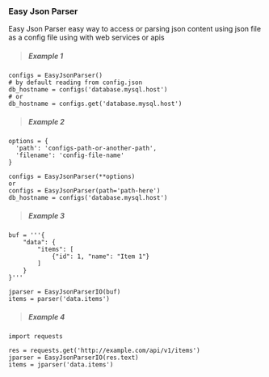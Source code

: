 ### Easy Json Parser

Easy Json Parser easy way to access or parsing json content using json file as a config file using with web services or apis

> ##### **Example 1**

```
configs = EasyJsonParser()
# by default reading from config.json
db_hostname = configs('database.mysql.host')
# or
db_hostname = configs.get('database.mysql.host')
```

> ##### **Example 2**

```
options = {
  'path': 'configs-path-or-another-path',
  'filename': 'config-file-name'
}

configs = EasyJsonParser(**options)
or
configs = EasyJsonParser(path='path-here')
db_hostname = configs('database.mysql.host')
```

> ##### Example 3

```
buf = '''{
    "data": {
        "items": [
            {"id": 1, "name": "Item 1"}
        ]
    }
}'''

jparser = EasyJsonParserIO(buf)
items = parser('data.items')
```

> ##### Example 4

```
import requests

res = requests.get('http://example.com/api/v1/items')
jparser = EasyJsonParserIO(res.text)
items = jparser('data.items')
```